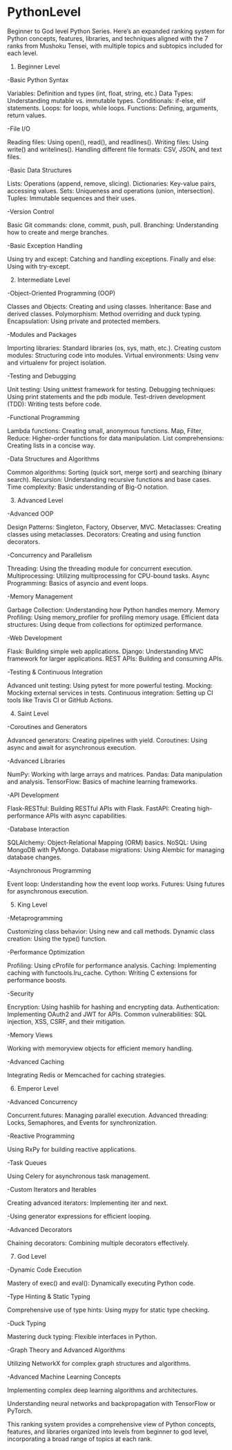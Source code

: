 # PythonLevel
Beginner to God level Python Series.
Here’s an expanded ranking system for Python concepts, features, libraries, and techniques aligned with the 7 ranks from Mushoku Tensei, with multiple topics and subtopics included for each level.

1. Beginner Level
   
-Basic Python Syntax

Variables: Definition and types (int, float, string, etc.)
Data Types: Understanding mutable vs. immutable types.
Conditionals: if-else, elif statements.
Loops: for loops, while loops.
Functions: Defining, arguments, return values.

-File I/O

Reading files: Using open(), read(), and readlines().
Writing files: Using write() and writelines().
Handling different file formats: CSV, JSON, and text files.

-Basic Data Structures

Lists: Operations (append, remove, slicing).
Dictionaries: Key-value pairs, accessing values.
Sets: Uniqueness and operations (union, intersection).
Tuples: Immutable sequences and their uses.

-Version Control

Basic Git commands: clone, commit, push, pull.
Branching: Understanding how to create and merge branches.

-Basic Exception Handling

Using try and except: Catching and handling exceptions.
Finally and else: Using with try-except.






2. Intermediate Level
   
-Object-Oriented Programming (OOP)

Classes and Objects: Creating and using classes.
Inheritance: Base and derived classes.
Polymorphism: Method overriding and duck typing.
Encapsulation: Using private and protected members.

-Modules and Packages

Importing libraries: Standard libraries (os, sys, math, etc.).
Creating custom modules: Structuring code into modules.
Virtual environments: Using venv and virtualenv for project isolation.

-Testing and Debugging

Unit testing: Using unittest framework for testing.
Debugging techniques: Using print statements and the pdb module.
Test-driven development (TDD): Writing tests before code.

-Functional Programming

Lambda functions: Creating small, anonymous functions.
Map, Filter, Reduce: Higher-order functions for data manipulation.
List comprehensions: Creating lists in a concise way.

-Data Structures and Algorithms

Common algorithms: Sorting (quick sort, merge sort) and searching (binary search).
Recursion: Understanding recursive functions and base cases.
Time complexity: Basic understanding of Big-O notation.


3. Advanced Level
   
-Advanced OOP

Design Patterns: Singleton, Factory, Observer, MVC.
Metaclasses: Creating classes using metaclasses.
Decorators: Creating and using function decorators.

-Concurrency and Parallelism

Threading: Using the threading module for concurrent execution.
Multiprocessing: Utilizing multiprocessing for CPU-bound tasks.
Async Programming: Basics of asyncio and event loops.

-Memory Management

Garbage Collection: Understanding how Python handles memory.
Memory Profiling: Using memory_profiler for profiling memory usage.
Efficient data structures: Using deque from collections for optimized performance.

-Web Development

Flask: Building simple web applications.
Django: Understanding MVC framework for larger applications.
REST APIs: Building and consuming APIs.

-Testing & Continuous Integration

Advanced unit testing: Using pytest for more powerful testing.
Mocking: Mocking external services in tests.
Continuous integration: Setting up CI tools like Travis CI or GitHub Actions.



4. Saint Level
   
-Coroutines and Generators

Advanced generators: Creating pipelines with yield.
Coroutines: Using async and await for asynchronous execution.

-Advanced Libraries

NumPy: Working with large arrays and matrices.
Pandas: Data manipulation and analysis.
TensorFlow: Basics of machine learning frameworks.

-API Development

Flask-RESTful: Building RESTful APIs with Flask.
FastAPI: Creating high-performance APIs with async capabilities.

-Database Interaction

SQLAlchemy: Object-Relational Mapping (ORM) basics.
NoSQL: Using MongoDB with PyMongo.
Database migrations: Using Alembic for managing database changes.

-Asynchronous Programming

Event loop: Understanding how the event loop works.
Futures: Using futures for asynchronous execution.



5. King Level
   
-Metaprogramming

Customizing class behavior: Using new and call methods.
Dynamic class creation: Using the type() function.

-Performance Optimization

Profiling: Using cProfile for performance analysis.
Caching: Implementing caching with functools.lru_cache.
Cython: Writing C extensions for performance boosts.

-Security

Encryption: Using hashlib for hashing and encrypting data.
Authentication: Implementing OAuth2 and JWT for APIs.
Common vulnerabilities: SQL injection, XSS, CSRF, and their mitigation.

-Memory Views

Working with memoryview objects for efficient memory handling.

-Advanced Caching

Integrating Redis or Memcached for caching strategies.



6. Emperor Level
   
-Advanced Concurrency

Concurrent.futures: Managing parallel execution.
Advanced threading: Locks, Semaphores, and Events for synchronization.

-Reactive Programming

Using RxPy for building reactive applications.

-Task Queues

Using Celery for asynchronous task management.

-Custom Iterators and Iterables

Creating advanced iterators: Implementing iter and next.

-Using generator expressions for efficient looping.

-Advanced Decorators

Chaining decorators: Combining multiple decorators effectively.



7. God Level
   
-Dynamic Code Execution

Mastery of exec() and eval(): Dynamically executing Python code.

-Type Hinting & Static Typing

Comprehensive use of type hints: Using mypy for static type checking.

-Duck Typing

Mastering duck typing: Flexible interfaces in Python.

-Graph Theory and Advanced Algorithms

Utilizing NetworkX for complex graph structures and algorithms.

-Advanced Machine Learning Concepts

Implementing complex deep learning algorithms and architectures.

Understanding neural networks and backpropagation with TensorFlow or PyTorch.

This ranking system provides a comprehensive view of Python concepts, features, and libraries organized into levels from beginner to god level, incorporating a broad range of topics at each rank. 
